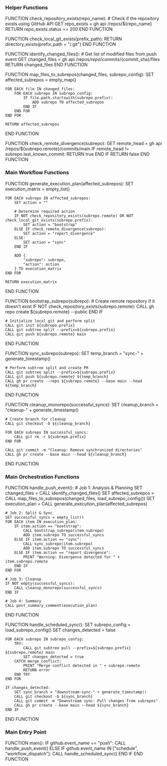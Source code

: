 ### Helper Functions

FUNCTION check_repository_exists(repo_name):
    # Check if the repository exists using GitHub API
    GET repo_exists = gh api /repos/${repo_name}
    RETURN repo_exists.status == 200
END FUNCTION

FUNCTION check_local_git_exists(prefix_path):
    RETURN directory_exists(prefix_path + "/.git")
END FUNCTION

FUNCTION identify_changed_files():
    # Get list of modified files from push event
    GET changed_files = gh api /repos/${repo}/commits/${commit_sha}/files
    RETURN changed_files
END FUNCTION

FUNCTION map_files_to_subrepos(changed_files, subrepo_config):
    SET affected_subrepos = empty_map()
    
    FOR EACH file IN changed_files:
        FOR EACH subrepo IN subrepo_config:
            IF file.path.startswith(subrepo.prefix):
                ADD subrepo TO affected_subrepos
            END IF
        END FOR
    END FOR
    
    RETURN affected_subrepos
END FUNCTION

FUNCTION check_remote_divergence(subrepo):
    GET remote_head = gh api /repos/${subrepo.remote}/commits/main
    IF remote_head != subrepo.last_known_commit:
        RETURN true
    END IF
    RETURN false
END FUNCTION

### Main Workflow Functions

FUNCTION generate_execution_plan(affected_subrepos):
    SET execution_matrix = empty_list()
    
    FOR EACH subrepo IN affected_subrepos:
        SET action = ""
        
        # Determine required action
        IF NOT check_repository_exists(subrepo.remote) OR NOT check_local_git_exists(subrepo.prefix):
            SET action = "bootstrap"
        ELSE IF check_remote_divergence(subrepo):
            SET action = "report_divergence"
        ELSE:
            SET action = "sync"
        END IF
        
        ADD {
            "subrepo": subrepo,
            "action": action
        } TO execution_matrix
    END FOR
    
    RETURN execution_matrix
END FUNCTION

FUNCTION bootstrap_subrepo(subrepo):
    # Create remote repository if it doesn't exist
    IF NOT check_repository_exists(subrepo.remote):
        CALL gh repo create ${subrepo.remote} --public
    END IF
    
    # Initialize local git and perform split
    CALL git init ${subrepo.prefix}
    CALL git subtree split --prefix=${subrepo.prefix}
    CALL git push ${subrepo.remote} main
END FUNCTION

FUNCTION sync_subrepo(subrepo):
    SET temp_branch = "sync-" + generate_timestamp()
    
    # Perform subtree split and create PR
    CALL git subtree split --prefix=${subrepo.prefix}
    CALL git push ${subrepo.remote} ${temp_branch}
    CALL gh pr create --repo ${subrepo.remote} --base main --head ${temp_branch}
END FUNCTION

FUNCTION cleanup_monorepo(successful_syncs):
    SET cleanup_branch = "cleanup-" + generate_timestamp()
    
    # Create branch for cleanup
    CALL git checkout -b ${cleanup_branch}
    
    FOR EACH subrepo IN successful_syncs:
        CALL git rm -r ${subrepo.prefix}
    END FOR
    
    CALL git commit -m "Cleanup: Remove synchronized directories"
    CALL gh pr create --base main --head ${cleanup_branch}
END FUNCTION

### Main Orchestration Functions

FUNCTION handle_push_event():
    # Job 1: Analysis & Planning
    SET changed_files = CALL identify_changed_files()
    SET affected_subrepos = CALL map_files_to_subrepos(changed_files, load_subrepo_config())
    SET execution_plan = CALL generate_execution_plan(affected_subrepos)
    
    # Job 2: Split & Sync
    SET successful_syncs = empty_list()
    FOR EACH item IN execution_plan:
        IF item.action == "bootstrap":
            CALL bootstrap_subrepo(item.subrepo)
            ADD item.subrepo TO successful_syncs
        ELSE IF item.action == "sync":
            CALL sync_subrepo(item.subrepo)
            ADD item.subrepo TO successful_syncs
        ELSE IF item.action == "report_divergence":
            PRINT "Warning: Divergence detected for " + item.subrepo.remote
        END IF
    END FOR
    
    # Job 3: Cleanup
    IF NOT empty(successful_syncs):
        CALL cleanup_monorepo(successful_syncs)
    END IF
    
    # Job 4: Summary
    CALL post_summary_comment(execution_plan)
END FUNCTION

FUNCTION handle_scheduled_sync():
    SET subrepo_config = load_subrepo_config()
    SET changes_detected = false
    
    FOR EACH subrepo IN subrepo_config:
        TRY:
            CALL git subtree pull --prefix=${subrepo.prefix} ${subrepo.remote} main
            SET changes_detected = true
        CATCH merge_conflict:
            PRINT "Merge conflict detected in " + subrepo.remote
            RETURN error
        END TRY
    END FOR
    
    IF changes_detected:
        SET sync_branch = "downstream-sync-" + generate_timestamp()
        CALL git checkout -b ${sync_branch}
        CALL git commit -m "Downstream sync: Pull changes from subrepos"
        CALL gh pr create --base main --head ${sync_branch}
    END IF
END FUNCTION

### Main Entry Point

FUNCTION main():
    IF github.event_name == "push":
        CALL handle_push_event()
    ELSE IF github.event_name IN ["schedule", "workflow_dispatch"]:
        CALL handle_scheduled_sync()
    END IF
END FUNCTION
